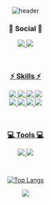 <div align="center" bgcolor="black">
 
![header](https://capsule-render.vercel.app/api?type=waving&text=MyeongJi's%20Github&color=timeAuto&height=250&fontSize=50)
  
 
<h3 align="center"> <b> 💌 Social 💌 </b> </h3>
<p align="center">
<a href="https://www.instagram.com/myxxnxxi"><img src="https://img.shields.io/badge/Instagram-%23E4405F.svg?style=for-the-badge&logo=Instagram&logoColor=white&link=https://www.instagram.com/myxxnxxi"/>
<a href="https://velog.io/@mzi726"><img src="http://img.shields.io/badge/-Velog-20c997?style=for-the-badge&link=https://velog.io/@mzi726"/>
</p>
                                                                                                                                           
 <br />
                                                                                                                                           
<h3 align="center"> ⚡️ <b>Skills</b> ⚡️ </h3>
<p align="center">                                                                                                                                       
<img src="https://img.shields.io/badge/Java-007396?style=for-the-badge&logo=OpenJDK&logoColor=white"/>
<img src="https://img.shields.io/badge/Python-3776AB?style=for-the-badge&logo=Python&logoColor=white"/>
<img src="https://img.shields.io/badge/-C-A8B9CC?style=for-the-badge&logo=C%2B%2B&logoColor=white"/>
<img src="https://img.shields.io/badge/MySQL-4479A1?style=for-the-badge&logo=MySQL&logoColor=white"/>
<br />                                                                            
<img src="https://img.shields.io/badge/HTML5-E34F26?style=for-the-badge&logo=HTML5&logoColor=white"/>
<img src="https://img.shields.io/badge/CSS3-1572B6?style=for-the-badge&logo=CSS3&logoColor=white"/>
<img src="https://img.shields.io/badge/JavaScript-F7DF1E?style=for-the-badge&logo=JavaScript&logoColor=white"/>
<img src="https://img.shields.io/badge/React-61DAFB?style=for-the-badge&logo=React&logoColor=white"/>
</p>
                                                                                                   
<br />
                                                                                                   
<h3 align="center"> <b> 💻 Tools 💻 </b> </h3>
<p align="center">                                                                                        
<img src="https://img.shields.io/badge/IntelliJ IDEA-000000?style=for-the-badge&logo=IntellijIDEA&logoColor=white"/>
<img src="https://img.shields.io/badge/Visual Studio Code-007ACC?style=for-the-badge&logo=VisualStudioCode&logoColor=white"/>
</p>
                                                                                                                           
<br />

 [![Top Langs](https://github-readme-stats.vercel.app/api/top-langs/?username=myzi726&layout=compact)](https://github.com/anuraghazra/github-readme-stats)
<br />
<p>
 <img src="https://github-readme-stats.vercel.app/api?username=myzi726&show_icons=true">
 </p>
 
</div>
